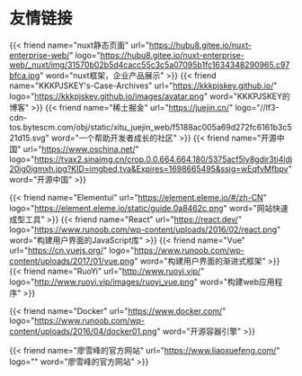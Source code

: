 # 友情链接


{{< friend name="nuxt静态页面" url="https://hubu8.gitee.io/nuxt-enterprise-web/" logo="https://hubu8.gitee.io/nuxt-enterprise-web/_nuxt/img/31570b02b5d4cacc55c3c5a07095b1fc1634348290965.c97bfca.jpg" word="nuxt框架，企业产品展示" >}}
{{< friend name="KKKPJSKEY's-Case-Archives" url="https://kkkpjskey.github.io/" logo="https://kkkpjskey.github.io/images/avatar.png" word="KKKPJSKEY的博客" >}}
{{< friend name="稀土掘金" url="https://juejin.cn/" logo="//lf3-cdn-tos.bytescm.com/obj/static/xitu_juejin_web/f5188ac005a69d272fc6161b3c521d15.svg" word="一个帮助开发者成长的社区" >}}
{{< friend name="开源中国" url="https://www.oschina.net/" logo="https://tvax2.sinaimg.cn/crop.0.0.664.664.180/5375acf5ly8gdir3ti4ldj20ig0igmxh.jpg?KID=imgbed,tva&Expires=1698665495&ssig=wEqfvMfbpv" word="开源中国" >}}

{{< friend name="Elementui" url="https://element.eleme.io/#/zh-CN" logo="https://element.eleme.io/static/guide.0a8462c.png" word="网站快速成型工具" >}}
{{< friend name="React" url="https://react.dev/" logo="https://www.runoob.com/wp-content/uploads/2016/02/react.png" word="构建用户界面的JavaScript库" >}}
{{< friend name="Vue" url="https://cn.vuejs.org/" logo="https://www.runoob.com/wp-content/uploads/2017/01/vue.png" word="构建用户界面的渐进式框架" >}}
{{< friend name="RuoYi" url="http://www.ruoyi.vip/" logo="http://www.ruoyi.vip/images/ruoyi_vue.png" word="构建web应用程序" >}}

{{< friend name="Docker" url="https://www.docker.com/" logo="https://www.runoob.com/wp-content/uploads/2016/04/docker01.png" word="开源容器引擎" >}}

{{< friend name="廖雪峰的官方网站" url="https://www.liaoxuefeng.com/" logo="" word="廖雪峰的官方网站" >}}

